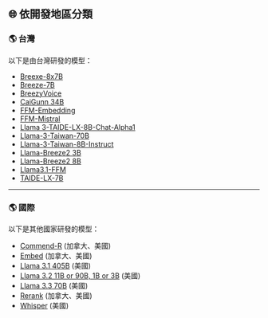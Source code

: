 ## 🌐 依開發地區分類

<h3 id="taiwan">🌎 台灣</h3>

以下是由台灣研發的模型：

- [Breexe-8x7B](../../tools/model.md#breexe-8x7b)
- [Breeze-7B](../../tools/model.md#breeze-7b)
- [BreezyVoice](../../tools/model.md#breezyvoice)
- [CaiGunn 34B](../../tools/model.md#caigunn-34b)
- [FFM-Embedding](../../tools/model.md#ffm-embedding)
- [FFM-Mistral](../../tools/model.md#ffm-mistral)
- [Llama 3-TAIDE-LX-8B-Chat-Alpha1](../../tools/model.md#llama-3-taide-lx-8b-chat-alpha1)
- [Llama-3-Taiwan-70B](../../tools/model.md#llama-3-taiwan-70b)
- [Llama-3-Taiwan-8B-Instruct](../../tools/model.md#llama-3-taiwan-8b-instruct)
- [Llama-Breeze2 3B](../../tools/model.md#llama-breeze2-3b)
- [Llama-Breeze2 8B](../../tools/model.md#llama-breeze2-8b)
- [Llama3.1-FFM](../../tools/model.md#llama3-1-ffm)
- [TAIDE-LX-7B](../../tools/model.md#taide-lx-7b)

---

<h3 id="international">🌎 國際</h3>

以下是其他國家研發的模型：

- [Commend-R](../../tools/model.md#commend-r) (加拿大、美國)
- [Embed](../../tools/model.md#embed) (加拿大、美國)
- [Llama 3.1 405B](../../tools/model.md#llama-3-1-405b) (美國)
- [Llama 3.2 11B or 90B, 1B or 3B](../../tools/model.md#llama-3-2-11b-or-90b-1b-or-3b) (美國)
- [Llama 3.3 70B](../../tools/model.md#llama-3-3-70b) (美國)
- [Rerank](../../tools/model.md#rerank) (加拿大、美國)
- [Whisper](../../tools/model.md#whisper) (美國)

